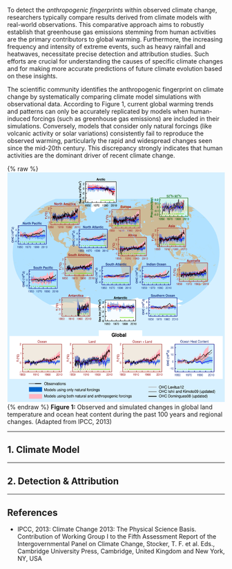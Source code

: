 To detect the *anthropogenic fingerprints* within observed climate change, researchers typically compare results derived from climate models with real-world observations. This comparative approach aims to robustly establish that greenhouse gas emissions stemming from human activities are the primary contributors to global warming. Furthermore, the increasing frequency and intensity of extreme events, such as heavy rainfall and heatwaves, necessitate precise detection and attribution studies. Such efforts are crucial for understanding the causes of specific climate changes and for making more accurate predictions of future climate evolution based on these insights.

The scientific community identifies the anthropogenic fingerprint on climate change by systematically comparing climate model simulations with observational data. According to Figure 1, current global warming trends and patterns can only be accurately replicated by models when human-induced forcings (such as greenhouse gas emissions) are included in their simulations. Conversely, models that consider only natural forcings (like volcanic activity or solar variations) consistently fail to reproduce the observed warming, particularly the rapid and widespread changes seen since the mid-20th century. This discrepancy strongly indicates that human activities are the dominant driver of recent climate change.


{% raw %}
<img src="/images/Climate_Change_Detection_Attribution/Fig10-21-1.jpg" alt="Figure 1">
{% endraw %}
**Figure 1:** Observed and simulated changes in global land temperature and ocean heat content during the past 100 years and regional changes. (Adapted from IPCC, 2013)

---

## 1. Climate Model

---


## 2. Detection & Attribution

---


## References
- IPCC, 2013: Climate Change 2013: The Physical Science Basis. Contribution of Working Group I to the Fifth Assessment Report of the Intergovernmental Panel on Climate Change, Stocker, T. F. et al. Eds., Cambridge University Press, Cambridge, United Kingdom and New York, NY, USA
